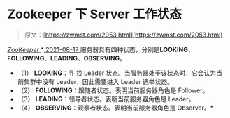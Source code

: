 <!--yml
category: 未分类
date: 0001-01-01 00:00:00
-->

# Zookeeper 下 Server 工作状态

> 原文：[https://zwmst.com/2053.html](https://zwmst.com/2053.html)

   [ *ZooKeeper* ](https://zwmst.com/zookeeper)*[ <time datetime="2021-08-17T11:20:24+08:00"> 2021-08-17 </time> ](https://zwmst.com/2053.html)  服务器具有四种状态，分别是**LOOKING**、**FOLLOWING**、**LEADING**、**OBSERVING**。

*   （1） **LOOKING**：寻 找 Leader 状态。当服务器处于该状态时，它会认为当前集群中没有 Leader，因此需要进入 Leader 选举状态。
*   （2） **FOLLOWING**：跟随者状态。表明当前服务器角色是 Follower。
*   （3） **LEADING**：领导者状态。表明当前服务器角色是 Leader。
*   （4） **OBSERVING**：观察者状态。表明当前服务器角色是 Observer。*
